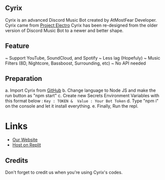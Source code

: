 ## Cyrix
Cyrix is an advanced Discord Music Bot created by AtMostFear Developer. Cyrix came from [Project Electro](https://sites.google.com/view/atmostfeardevelopersite/project/project-electro)
Cyrix has been re-designed from the older version of Discord Music Bot to a newer and better shape.

## Feature
~ Support YouTube, SoundCloud, and Spotify
~ Less lag (Hopefuly)
~ Music Filters (8D, Nightcore, Bassboost, Surrounding, etc)
~ No API needed

## Preparation
a. Import Cyrix from [GitHub](https://github.com/RayZenYTBE/Discord-AdvancedMusicBot/)
b. Change language to Node JS and make the run button as "npm start"
c. Create new Secrets Environment Variables with this format below :
`Key : TOKEN & 
Value : Your Bot Token`
d. Type "npm i" on the console and let it install everything.
e. Finally, Run the repl.

# Links
- [Our Website](https://sites.google.com/view/atmostfeardevelopersite)
- [Host on Replit](https://replit.com/github/RayZenYTBE/RedFace)

## Credits
Don't forget to credit us when you're using Cyrix's codes. 
